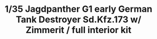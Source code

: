---
title: "1/35 Jagdpanther G1 early  German Tank Destroyer Sd.Kfz.173  w/ Zimmerit / full interior kit"
price: "TBA" 
desc: "Maketa"
img_path: "/assets/img/TAKO2125.jpg"
brand: "N/A"
available: false
special_offer: false
new: false
soon: false
cat: "0010000"
subcat: "0013100"
subsubcat: "0N/A"
sifra: "TAKO2125"
---